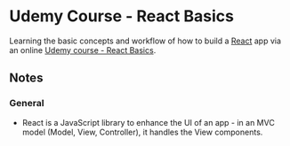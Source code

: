 # Udemy Course - React Basics

Learning the basic concepts and workflow of how to build a [React](https://reactjs.org/) app via an online [Udemy course - React Basics](https://www.udemy.com/course/react-basic-in-just-1-hour/). 

## Notes

### General
- React is a JavaScript library to enhance the UI of an app - in an MVC model (Model, View, Controller), it handles the View components.